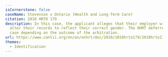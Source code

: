 ```yaml
---
isCornerstone: false
caseName: Stevenson v Ontario (Health and Long-Term Care)
citation: 2010 HRTO 179
description: In this case, the applicant alleges that their employer will not
  alter their records to reflect their correct gender. The OHRT deferred the
  case depending on the outcome of the arbitration.
url: https://www.canlii.org/en/on/onhrt/doc/2010/2010hrto179/2010hrto179.html?autocompleteStr=Stevenson%20v%20Ontario%20(Health%20and%20Long-Term%20Care)&autocompletePos=1
themes:
  - Identification
---
```

